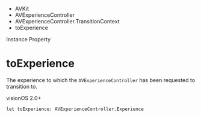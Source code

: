 

- AVKit
- AVExperienceController
- AVExperienceController.TransitionContext
-  toExperience 

Instance Property

# toExperience

The experience to which the `AVExperienceController` has been requested to transition to.

visionOS 2.0+

``` source
let toExperience: AVExperienceController.Experience
```

